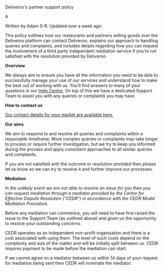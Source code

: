 Deliveroo's partner support policy

A

Written by Adam S-R. Updated over a week ago

This policy outlines how our restaurants and partners selling goods over the Deliveroo platform can contact Deliveroo, explains our approach to handling queries and complaints, and includes details regarding how you can request the involvement of a third party independent mediation service if you’re not satisfied with the resolution provided by Deliveroo.

**Overview**

We always aim to ensure you have all the information you need to be able to successfully manage your use of our services and understand how to make the best out of working with us. You’ll find answers to many of your questions in our [Help Centre.](https://help.deliveroo.com/) On top of this we have a dedicated Support Team to assist you with any queries or complaints you may have.

**How to contact us**

[Our contact details for your market are available here.](https://help.deliveroo.com/en/articles/3340042-united-kingdom-and-northern-ireland)

**Our aims**

We aim to respond to and resolve all queries and complaints within a reasonable timeframe. More complex queries or complaints may take longer to process or require further investigation, but we try to keep you informed during the process and apply consistent approaches to all similar queries and complaints.

If you are not satisfied with the outcome or resolution provided then please let us know so we can try to resolve it and further improve our processes.

**Mediation**

_In the unlikely event we are not able to resolve an issue for you then you can request mediation through a mediator provided by the Centre for Effective Dispute Resolution (“CEDR”) in accordance with the CEDR Model Mediation Procedure._

Before any mediation can commence, you will need to have first raised the issue to the Support Team (as outlined above) and given us the opportunity to resolve your outstanding concerns.

CEDR operates as an independent non-profit organisation and there is a cost associated with using them. The level of such costs depend on the complexity and size of the matter and will be initially split between us. CEDR requires payment to be made before the mediation can start.

If we cannot agree on a mediator between us within 14 days of your request for mediation being sent then CEDR will nominate the mediator.